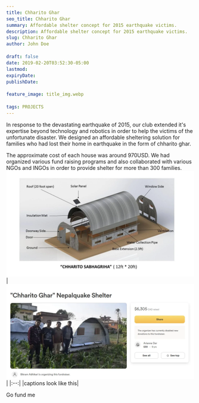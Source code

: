 ```yaml
---
title: Chharito Ghar
seo_title: Chharito Ghar
summary: Affordable shelter concept for 2015 earthquake victims.
description: Affordable shelter concept for 2015 earthquake victims.
slug: Chharito Ghar
author: John Doe

draft: false
date: 2019-02-20T03:52:30-05:00
lastmod: 
expiryDate: 
publishDate: 

feature_image: title_img.webp

tags: PROJECTS
---
```


In response to the devastating earthquake of 2015, our club extended it's expertise beyond technology and robotics in order to help the victims of the unfortunate disaster. We designed an affordable sheltering solution for families who had lost their home in earthquake in the form of chharito ghar. 

The approximate cost of each house was around 970USD. We had organized various fund raising programs and also collaborated with various NGOs and INGOs in order to provide shelter for more than 300 families.
![demo](3d.webp)
 |![demo](go_fund_me.webp)|
 |:--:|
 |captions look like this| 
 
 <figcaption><a src="https://www.gofundme.com/f/reliefrobotics">Go fund me</figcaption>